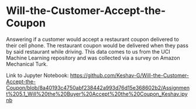 # Will-the-Customer-Accept-the-Coupon
Answering if a  customer would accept a restaurant coupon delivered to their cell phone. The restaurant coupon would be delivered when they pass by said restaurant while driving. This data comes to us from the UCI Machine Learning repository and was collected via a survey on Amazon Mechanical Turk.





Link to Jupyter Notebook: 
https://github.com/Keshav-G/Will-the-Customer-Accept-the-Coupon/blob/8a40193c4750abf238442a993d76d15e368602b2/Assignment%205.1_Will%20the%20Buyer%20Accept%20the%20Coupon_Keshav.ipynb
